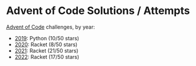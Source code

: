 # Advent of Code Solutions / Attempts

[Advent of Code](https://adventofcode.com/) challenges, by year:

- [2019](2019/Advent-of-code-2019.md): Python (10/50 stars)
- [2020](2020/README.md): Racket (8/50 stars)
- [2021](2021/README.md): Racket (21/50 stars)
- [2022](2022/README.md): Racket (17/50 stars)
